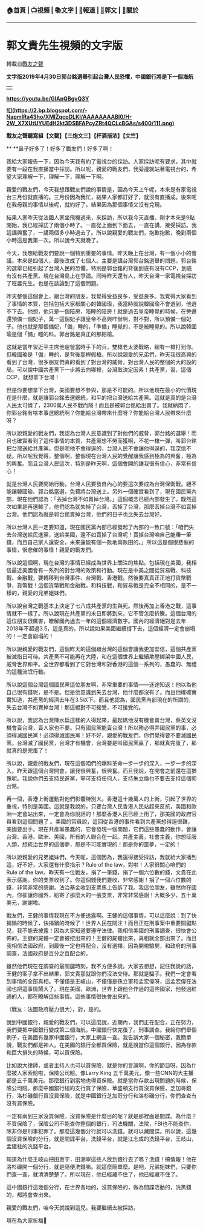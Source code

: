 ###  [:house:首頁](https://github.com/ourhimalayas/home) | [:tv:視頻](https://github.com/ourhimalayas/videos) | [:books:文字](https://github.com/ourhimalayas/txt) | [:newspaper:報道](https://github.com/ourhimalayas/news) | [:eagle:郭文](https://github.com/ourhimalayas/guomedia) | [:pray:關於](https://github.com/ourhimalayas/home/tree/master/about)
---
# 郭文貴先生視頻的文字版
轉載自[戰友之聲](http://littleantvoice.blogspot.com)

**文字版2019年4月30日郭台銘選舉引起台灣人民恐懼，中國銀行將是下一個海航**








|  |
| --- |
|  | <br> |





**https://youtu.be/GIApQBgvQ3Y**




**[!\[\](https://2.bp.blogspot.com/-NapmIRa43ho/XMlZqcpDLKI/AAAAAAAABl0/H-2W_X7XUtUYUEdH2kt3DSBFAPcyZRt4QCLcBGAs/s400/111.png)](https://2.bp.blogspot.com/-NapmIRa43ho/XMlZqcpDLKI/AAAAAAAABl0/H-2W_X7XUtUYUEdH2kt3DSBFAPcyZRt4QCLcBGAs/s1600/111.png)**


**戰友之聲聽寫組【文罄】【三炮文三】【杯酒渐浓】【文竺】**


**&nbsp;**鼻子好多了！好多了戰友們！好多了啊！


我給大家報告一下，因為今天我有約了電視台的採訪。人家採訪呢有要求，其中就要有一段在我直播當中採訪。所以呢，親愛的戰友們，我旁邊就站著電視台的，希望大家理解一下，理解一下，理解一下啊。


親愛的戰友們，今天我想跟戰友們說的事情是，因為今天上午呢，本來是有家電視台三月份就直播的。三月份因為我忙，結果人家都訂好了，就沒有直播成。後來呢在我母親的事情以後呢，就約好了，結果因為那個事情又沒有兌現。


結果人家昨天從法國人家坐飛機過來，來採訪，所以我今天直播。剛才本來是9點開始，我已經採訪了兩個小時了。一直從上面到下面去，一直在講，接受採訪。我這講興奮了，一講兩個多小時過去了。所以說親愛的戰友們，抱歉抱歉，晚到兩個小時這是我第一次。所以說今天就晚了。


今天，我想給戰友們要說一個特別重要的事情。昨天晚上在台灣，有一個小小的會議。本來是四個人，最後改成了七個人。主要是講台灣郭台銘選舉的問題。郭台銘的選舉已經引起了台灣人民的恐懼，特別是郭台銘的背後到底有沒有CCP，到底有沒有共產黨。現在台灣島上在爭論。同時昨天還有人，昨天台灣一家電視台採訪了班農先生。也是在談論到了這個問題。


昨天整個這個會上，跟台灣的朋友，我覺得受益良多，受益良多。我覺得大家看到了事情的本質，包括包括大家都關心的韓國瑜，我當時就說韓國瑜不會選到，他選不下去。他想，他只是一個陪房，陪睡的陪房！就是過去皇帝睡覺的時候，在旁邊還預備一個妃子，萬一這個妃子讓皇帝不高興咋辦啊，對不對，所以預備一個妃子。他也就是那個備妃，「備」睡的，「準備」睡覺的，不是被睡覺的。所以說韓國瑜是個「備」睡的料。郭台銘是真正的那把槍。


这就是當年習近平主席他爸爸當時手下的兵，雙槍老太婆戰略，總有一槍打到你。但韓國瑜是「備」睡的，是背後那桿假槍。所以說親愛的兄弟們，昨天我很高興的看到了台灣，很多朋友們真的看到了對台灣的威脅，對台灣人民的整個的大的設的局。可以說中國共產黨下一步將去向哪裡，台灣取決定因素！共產黨，習，這個CCP，就想拿下台灣！


但是你要想拿下台灣，美國要想不參與，那是不可能的。所以他現在最小的代價現在是什麼，就是讓郭台銘去選總統，和平的把台灣送給共產黨。這就是真的是台灣人民太可憐了，2300萬人民不戰而降！而且是被郭台銘給出賣了。我就納悶了，你郭台銘有啥本事選總統啊？你能給台灣帶來什麼呀？你能給台灣人民帶來什麼呀？


所以說親愛的戰友們，我認為台灣人民意識到了對他們的威脅，郭台銘的選舉！而且也確實看到了這件事情的本質，共產黨想不勞而獲啊，不花一槍一彈，叫郭台銘把台灣送給共產黨。但是呢他不會得逞的，台灣人民不會讓他得逞的，我深信不疑。所以呢我覺得，整個啊，整個現在台灣人民的覺醒讓我感到極為的興奮，極為的興奮。而且台灣人民這次，特別是昨天啊，這個會開的讓我很有信心，非常有信心！


就是台灣人民要開始行動，台灣人民要發自內心的要這次要成為台灣保衛戰。絕不能讓韓國瑜、郭台銘當選，免費將台灣送上。另外一個確實看到了，現在國民黨內部，現在他們認為：「丟掉台灣不如賣掉台灣。」這個概念已經內部發生了。既然這次如果是再選輸了，他們認為就失掉了台灣，丟掉了台灣，那麼丟掉台灣不如賣掉台灣。他們認為就是郭台銘賣掉台灣，他們的日子也比失去台灣好。


所以台灣人民一定要知道，現在國民黨內部已經發起了內部的一致口號：「咱們失去台灣送給民進黨，送給美國，還不如賣掉了台灣呢！賣掉台灣咱自己能賺一筆錢，而且自己家人還安全，未來還能有個一畝地兩畝田的。」所以這是個很悲催的事情，很悲催的事情！親愛的戰友們。


所以說這個啊，現在台灣的事情已經成為世界上關注的焦點。包括現在美國，我相信最近美國會有一系列的對台灣的政策和行動。現在是中美之間從貿易戰、科技戰、金融戰，要轉移到台灣事件、台灣戰、香港戰。然後要真真正正地打貨幣戰爭，貨幣戰！這個貨幣戰和金融戰，和科技戰，和貿易戰是完全不相同的，是不一樣的，親愛的兄弟姐妹們。


所以說台灣之戰基本上決定了七八成共產黨的生與死。然後再加上香港之戰，這事情就不一樣了。所以說現在共產黨的末日即將到來，它不管怎麼折騰。這個台灣的這位朋友很厲害，瞭解國內過去一年的這個經濟數字。國內的經濟絕對是去年2018年不超過3.5，這是真的。所以說如果美國繼續撐下去，這個經濟一定會崩塌的！一定會崩塌的！


所以說親愛的戰友們，這個昨天的這個跟台灣的這個會讓我更加堅信，這個共產黨被滅指日可待。共產黨不可能再在大陸，和在這個世界上繼續欺壓綁架中國人民，威脅世界和平。全世界都看到了它對台灣和對香港的這個一系列的，愚蠢的、無禮的這種流氓行動。


所以說這個台灣這個國民黨這位朋友啊，非常重要的事情——迷途知返！他以為他自己很有錢呢，是不是。但是他意識到失去台灣，他什麼都沒有了。而且他確確實實知道，共產黨的經濟去年在3.5以下。而且他認為，國民黨內部現在的所謂的，失去台灣不如賣掉台灣！那這絕對不可接受，不可接受的。


所以說，我認為台灣陳水扁這樣的人得起來，最起碼他沒有機會賣台灣，蔡英文沒機會賣台灣，賣人家也不要。只有國民黨能賣台灣！所以務必得弄國民黨的事，必須得滅國民黨！必須得滅國民黨！好不好，親愛的戰友們，你們覺得要不要滅國民黨。台灣滅了國民黨，台灣才有機會，台灣要是叫國民黨贏了，那就真完蛋了，那就真的是完蛋了！


所以說，親愛的戰友們，現在這個咱們的爆料革命一步一步的深入，一步一步的深入。昨天跟這個台灣開會，讓我很興奮，很興奮。而且我說，在開會之前還在這猶豫呢。我說你們去支持民進黨，寧可支持任何人，支持朱立倫也不要去支持這個郭台銘。


再一個，香港上街運動對他們影響特別大。香港這十幾萬人的上街，引起了世界的重視，特別是美國。這就是我說的，只要台灣人民香港人民站起來反抗，美國和歐洲一定會站出來，一定會為你說話的！那麼香港人民已經上街了，那美國的政府官員看到這個問題了 。美國的官員說，這回從香港的事件看到共產黨想得逞很難，美國要出手。現在共產黨愚蠢的，它會發現一個問題，它們這些愚蠢的動作，會讓台灣、香港、歐洲、美國，所有的人聯合在一起。共產主義，社會主義，你想征服人類，想統治世界的這個夢，那是不可能實現的！那是你的噩夢，一定的！


所以說親愛的兄弟姐妹們，今天呢，這個因為，我還得接受採訪，我就給大家播到這，好不好，大家還有什麼指示？Rule of the law，對啦！人家很關心咱們的Rule of the law。昨天有一位戰友，捐了一筆錢，捐了一個六位數的錢，文貴在此表示感謝。你的支票收到了。你這個錢我們要收，非常感謝！捐了一個六位數的錢，非常非常的感謝。法治基金收到支票馬上告訴了我。我這位朋友，雖然你在國內，你卻讓你國外，給寄了那麼大的一張支票，非常非常感謝！大概多少，五十萬美元，謝謝啦。


戰友們，王健的事情我現在不方便透露啊。王健的這個事情，可以這麼說：到了快揭鍋的時候了，快揭鍋的時候了！世界人民在關注！而且正在刑事案中重要關鍵點兒，我不能去披露！因為大家知道要遵守法律。我相信美國的刑事調查，很快會公佈的。王健的屍體一定會被挖出來的！王健的屍體出來，真相就全部出來了。而且我相信法國政府，到最後一定也得配合，沒有選擇。因為開棺驗屍，和政府的刑事調查，法國政府是百分之百配合的。


雖然他們現在在調查的最關鍵時刻，我不方便多說。大家去想想，記住我說的話，王健的案子拿不出結果，郭文貴那就跟你們沒法交待。那就是騙子。我們一定會看到事情的全部真相。不僅僅是王岐山，不僅僅是孫立軍和孟宏偉呀，這孟宏偉在法國也把這事情鬧大了。現在美國，歐洲，世界上跟他合作過的這些國家，他發過紅通的人，都在瞭解這些事情。這些事情很快會出來的。


（戰友：法國政府壓力很大），對，是的。


說到中國銀行，親愛的戰友們，可以這麼說，近期內，我們正在配合，正在努力，我們要把中國銀行變成第二個海航。中國銀行快完蛋了。刑事調查。我給你們舉個例子，在美國有幾家中國銀行，大家上網查一查。我告訴大家一個秘密，我簡單說，戰友們都是神人。在美國的銀行全都買保險，就是說當你這個銀行，因為存款和巨大損失的時候，可以買保險。


比如說大律師，或者主持人也可以買保險，就是你的言論啊，你的節目呀，因為什麼被人家索賠啦，保險公司賠。像Larry King 五千萬美元，像一些CNN的大主播都是五千萬美元。那麼銀行到當地也得買保險。就是當你存款出現問題的時候，保險公司賠。那麼中國銀行紐約支行買了保險，華盛頓支行買沒買保險，芝加哥銀行，洛杉磯銀行買沒買保險，就是中國銀行芝加哥分行和洛杉磯分行，你們查查有沒有買保險。


一定有兩到三家沒買保險。沒買保險是什麼目的呢？就是那裡面是間諜。為什麼？不買保險了，保險公司不能查你整個的銀行，司法機關，法院，FBI也不能查你，除非你是刑事犯罪了。那麼這幾個分行就可以洗錢。就可以藏間諜。所以說，這幾個沒買保險的分行，就是間諜平台，洗錢平台，就是江志成的洗錢平台，王岐山，孟建柱的洗錢平台。


知道為什麼王岐山把田惠宇，田溯寧這些人放到銀行去了嗎？洗錢！搞情報！他在洛杉磯開一個分行，就是隨便洗錢嘛。就這麼簡單麼。是吧，兄弟姐妹們，只要你們查一查，就清清楚楚了。所以現在，他已經藏不住了，他已經藏不住了。


這中國銀行這幾個分行，在世界各地的，沒買保險的，做為間諜活動的，洗黑錢的，都將會查出來。


親愛的戰友們，咱今天就說到這兒。我要繼續去被採訪。


現在為大家祈福🙏